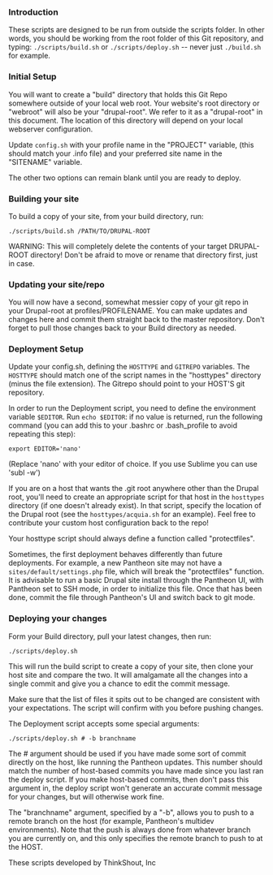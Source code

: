 ### Introduction
These scripts are designed to be run from outside the scripts folder. In other words, you should be working from the root folder of this Git repository, and typing:
```./scripts/build.sh``` or ```./scripts/deploy.sh``` -- never just ```./build.sh``` for example.

### Initial Setup
You will want to create a "build" directory that holds this Git Repo somewhere outside of your local web root. Your website's root directory or "webroot" will also be your "drupal-root". We refer to it as a "drupal-root" in this document. The location of this directory will depend on your local webserver configuration.

Update ```config.sh``` with your profile name in the "PROJECT" variable, (this should match your .info file) and your preferred site name in the "SITENAME" variable.

The other two options can remain blank until you are ready to deploy.

### Building your site
To build a copy of your site, from your build directory, run:

```./scripts/build.sh /PATH/TO/DRUPAL-ROOT```

WARNING: This will completely delete the contents of your target DRUPAL-ROOT directory! Don't be afraid to move or rename that directory first, just in case.

### Updating your site/repo
You will now have a second, somewhat messier copy of your git repo in your Drupal-root at profiles/PROFILENAME. You can make updates and changes here and commit them straight back to the master repository. Don't forget to pull those changes back to your Build directory as needed.

### Deployment Setup
Update your config.sh, defining the ```HOSTTYPE``` and ```GITREPO``` variables. The ```HOSTTYPE``` should match one of the script names in the "hosttypes" directory (minus the file extension). The Gitrepo should point to your HOST'S git repository.

In order to run the Deployment script, you need to define the environment variable ```$EDITOR```. Run ```echo $EDITOR```: if no value is returned, run the following command (you can add this to your .bashrc or .bash_profile to avoid repeating this step):

```export EDITOR='nano'```

(Replace 'nano' with your editor of choice. If you use Sublime you can use 'subl -w')

If you are on a host that wants the .git root anywhere other than the Drupal root, you'll need to create an appropriate script for that host in the  ```hosttypes``` directory (if one doesn't already exist). In that script, specify the location of the Drupal root (see the ```hosttypes/acquia.sh``` for an example). Feel free to contribute your custom host configuration back to the repo!

Your hosttype script should always define a function called "protectfiles".

Sometimes, the first deployment behaves differently than future deployments. For example, a new Pantheon site may not have a ```sites/default/settings.php``` file, which will break the "protectfiles" function. It is advisable to run a basic Drupal site install through the Pantheon UI, with Pantheon set to SSH mode, in order to initialize this file. Once that has been done, commit the file through Pantheon's UI and switch back to git mode.

### Deploying your changes
Form your Build directory, pull your latest changes, then run:

```./scripts/deploy.sh```

This will run the build script to create a copy of your site, then clone your host site and compare the two. It will amalgamate all the changes into a single commit and give you a chance to edit the commit message.

Make sure that the list of files it spits out to be changed are consistent with your expectations. The script will confirm with you before pushing changes.

The Deployment script accepts some special arguments:

```./scripts/deploy.sh # -b branchname```

The # argument should be used if you have made some sort of commit directly on the host, like running the Pantheon updates. This number should match the number of host-based commits you have made since you last ran the deploy script. If you make host-based commits, then don't pass this argument in, the deploy script won't generate an accurate commit message for your changes, but will otherwise work fine.

The "branchname" argument, specified by a "-b", allows you to push to a remote branch on the host (for example, Pantheon's multidev environments). Note that the push is always done from whatever branch you are currently on, and this only specifies the remote branch to push to at the HOST.

These scripts developed by ThinkShout, Inc
